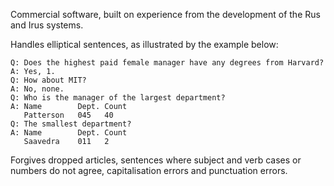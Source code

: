 Commercial software, built on experience from the development of the Rus and Irus systems.

Handles elliptical sentences, as illustrated by the example below:

~~~
Q: Does the highest paid female manager have any degrees from Harvard?
A: Yes, 1.
Q: How about MIT?
A: No, none.
Q: Who is the manager of the largest department?
A: Name        Dept. Count
   Patterson   045   40
Q: The smallest department?
A: Name        Dept. Count
   Saavedra    011   2   
~~~

Forgives dropped articles, sentences where subject and verb cases or numbers do not agree, capitalisation errors and punctuation errors.